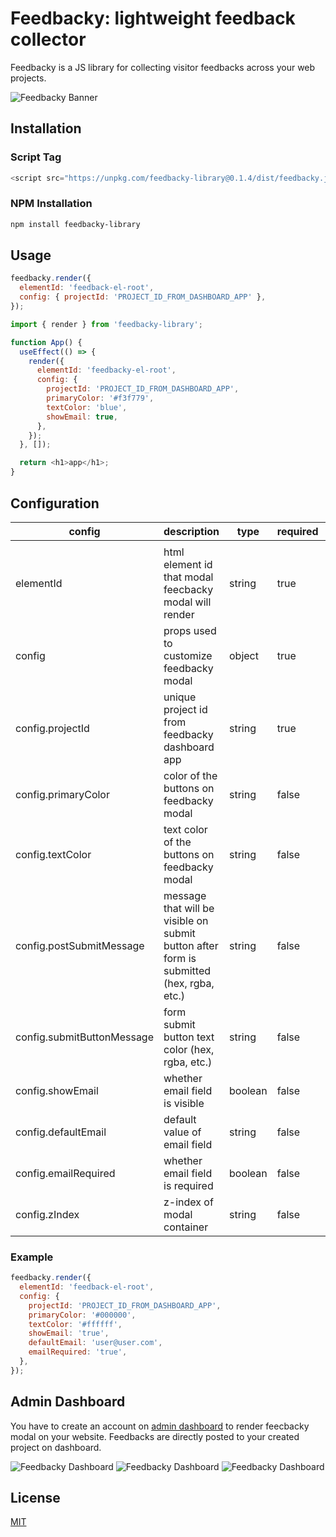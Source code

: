 # Feedbacky: lightweight feedback collector

Feedbacky is a JS library for collecting visitor feedbacks across your web projects.

![Feedbacky Banner](https://i.imgur.com/GwGlFI9.jpeg)

## Installation

### Script Tag

```javascript
<script src="https://unpkg.com/feedbacky-library@0.1.4/dist/feedbacky.js"></script>
```

### NPM Installation

```bash
npm install feedbacky-library
```

## Usage

```javascript
feedbacky.render({
  elementId: 'feedback-el-root',
  config: { projectId: 'PROJECT_ID_FROM_DASHBOARD_APP' },
});
```

```javascript
import { render } from 'feedbacky-library';

function App() {
  useEffect(() => {
    render({
      elementId: 'feedbacky-el-root',
      config: {
        projectId: 'PROJECT_ID_FROM_DASHBOARD_APP',
        primaryColor: '#f3f779',
        textColor: 'blue',
        showEmail: true,
      },
    });
  }, []);

  return <h1>app</h1>;
}
```

## Configuration

| **config**                 | **description**                                                                         | **type** | **required** | **default**                  |
| -------------------------- | --------------------------------------------------------------------------------------- | -------- | ------------ | ---------------------------- |
|                            |                                                                                         |          |              |                              |
| elementId                  | html element id that modal feecbacky modal will render                                  | string   | true         | null                         |
| config                     | props used to customize feedbacky modal                                                 | object   | true         | null                         |
| config.projectId           | unique project id from feedbacky dashboard app                                          | string   | true         | null                         |
| config.primaryColor        | color of the buttons on feedbacky modal                                                 | string   | false        | #764abc                      |
| config.textColor           | text color of the buttons on feedbacky modal                                            | string   | false        | #ffffff                      |
| config.postSubmitMessage   | message that will be visible on submit button after form is submitted (hex, rgba, etc.) | string   | false        | "Thanks four your feedback!" |
| config.submitButtonMessage | form submit button text color (hex, rgba, etc.)                                         | string   | false        | "Send Feedback!"             |
| config.showEmail           | whether email field is visible                                                          | boolean  | false        | false                        |
| config.defaultEmail        | default value of email field                                                            | string   | false        | ""                           |
| config.emailRequired       | whether email field is required                                                         | boolean  | false        | false                        |
| config.zIndex              | z-index of modal container                                                              | string   | false        | 999999                       |

### Example

```javascript
feedbacky.render({
  elementId: 'feedback-el-root',
  config: {
    projectId: 'PROJECT_ID_FROM_DASHBOARD_APP',
    primaryColor: '#000000',
    textColor: '#ffffff',
    showEmail: 'true',
    defaultEmail: 'user@user.com',
    emailRequired: 'true',
  },
});
```

## Admin Dashboard

You have to create an account on [admin dashboard](https://feedbacky-dashboard.herokuapp.com/) to render feecbacky modal on your website. Feedbacks are directly posted to your created project on dashboard.

![Feedbacky Dashboard](https://i.imgur.com/hwajDq1.jpg)
![Feedbacky Dashboard](https://i.imgur.com/fsu0kdd.jpg)
![Feedbacky Dashboard](https://i.imgur.com/SpzZBTz.jpg)

## License

[MIT](https://choosealicense.com/licenses/mit/)
